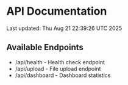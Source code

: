 # API Documentation

Last updated: Thu Aug 21 22:39:26 UTC 2025

## Available Endpoints
- /api/health - Health check endpoint
- /api/upload - File upload endpoint
- /api/dashboard - Dashboard statistics
